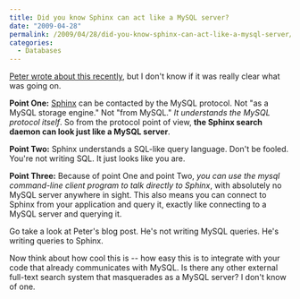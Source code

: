 ```yaml
---
title: Did you know Sphinx can act like a MySQL server?
date: "2009-04-28"
permalink: /2009/04/28/did-you-know-sphinx-can-act-like-a-mysql-server/
categories:
  - Databases
---
```

[Peter wrote about this recently][1], but I don't know if it was really clear what was going on.

**Point One:** [Sphinx][2] can be contacted by the MySQL protocol. Not "as a MySQL storage engine." Not "from MySQL." *It understands the MySQL protocol itself*. So from the protocol point of view, **the Sphinx search daemon can look just like a MySQL server**.

**Point Two:** Sphinx understands a SQL-like query language. Don't be fooled. You're not writing SQL. It just looks like you are.

**Point Three:** Because of point One and point Two, *you can use the mysql command-line client program to talk directly to Sphinx*, with absolutely no MySQL server anywhere in sight. This also means you can connect to Sphinx from your application and query it, exactly like connecting to a MySQL server and querying it.

Go take a look at Peter's blog post. He's not writing MySQL queries. He's writing queries to Sphinx.

Now think about how cool this is -- how easy this is to integrate with your code that already communicates with MySQL. Is there any other external full-text search system that masquerades as a MySQL server? I don't know of one.

 [1]: http://www.mysqlperformanceblog.com/2009/04/19/talking-mysql-to-sphinx/
 [2]: http://www.sphinxsearch.com/
